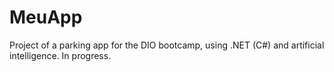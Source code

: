 # MeuApp
Project of a parking app for the DIO bootcamp, using .NET (C#) and artificial intelligence. In progress. 
